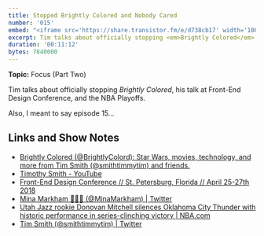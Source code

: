 ```yaml
---
title: Stopped Brightly Colored and Nobody Cared
number: '015'
embed: "<iframe src='https://share.transistor.fm/e/d738cb17' width='100%' height='180' frameborder='0' scrolling='no' seamless='true' style='width:100%; height:180px;'></iframe>"
excerpt: Tim talks about officially stopping <em>Brightly Colored</em>, his talk at Front-End Design Conference, and the NBA Playoffs.
duration: '00:11:12'
bytes: 7840000
---
```


**Topic:** Focus (Part Two)

Tim talks about officially stopping _Brightly Colored_, his talk at Front-End Design Conference, and the NBA Playoffs.

Also, I meant to say episode 15…

## Links and Show Notes

- [Brightly Colored (@BrightlyColord): Star Wars, movies, technology, and more from Tim Smith (@smithtimmytim) and friends.](https://brightlycolored.org/)
- [Timothy Smith - YouTube](https://www.youtube.com/smithtimmytim)
- [Front-End Design Conference // St. Petersburg, Florida // April 25-27th 2018](https://frontenddesignconference.com/index.php)
- [Mina Markham 👩🏾‍💻 (@MinaMarkham) \| Twitter](https://twitter.com/minamarkham)
- [Utah Jazz rookie Donovan Mitchell silences Oklahoma City Thunder with historic performance in series-clinching victory \| NBA.com](http://www.nba.com/article/2018/04/28/donovan-mitchell-silences-oklahoma-thunder-historic-performance)
- [Tim Smith (@smithtimmytim) \| Twitter](https://twitter.com/smithtimmytim)
